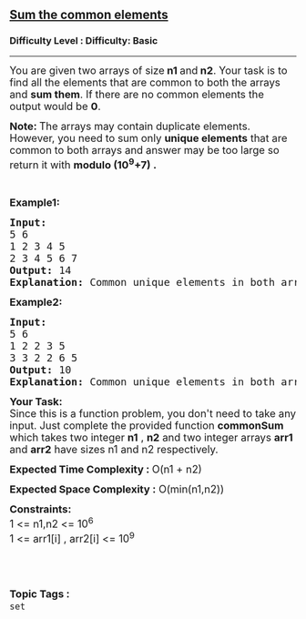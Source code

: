 <h2><a href="https://www.geeksforgeeks.org/problems/sum-the-common-elements/1?page=1&category=set&difficulty=Basic&sortBy=submissions">Sum the common elements</a></h2><h3>Difficulty Level : Difficulty: Basic</h3><hr><div class="problems_problem_content__Xm_eO"><div class="problemQuestion">
<p><span style="font-size: 18px;">You are given two arrays of size<strong> n1 </strong>and<strong> n2</strong>. Your task is to find all the elements that are common to both the arrays and <strong>sum them</strong>. If there are no common elements the output would be <strong>0</strong>.</span></p>
<p><strong><span style="font-size: 18px;">Note: </span></strong><span style="font-size: 18px;">The arrays may contain duplicate elements. However, you need to sum only <strong>unique elements</strong> that are common to both arrays and answer may be too large so return it with <strong>modulo (10<sup>9</sup>+7) .</strong></span></p>
<p>&nbsp;</p>
<p><span style="font-size: 18px;"><strong>Example1:</strong></span></p>
<pre><span style="font-size: 18px;"><strong>Input:</strong>
5 6
1 2 3 4 5
2 3 4 5 6 7
<strong>Output: </strong>14<br><strong>Explanation: </strong>Common unique elements in both arrays are 2, 3, 4 and 5 so answer will be 2+3+4+5 = 14<br></span></pre>
<p><strong><span style="font-size: 18px;">Example2:</span></strong></p>
<pre><span style="font-size: 18px;"><strong>Input:</strong>
5 6
1 2 2 3 5
3 3 2 2 6 5
<strong>Output: </strong>10<br><strong>Explanation: </strong>Common unique elements in both arrays are 2, 3 and 5 so answer will be 2+3+5 = 10</span></pre>
<p><span style="font-size: 18px;"><strong>Your Task:</strong><br>Since this is a function problem, you don't need to take any input. Just complete the provided function <strong>commonSum</strong> which takes two integer <strong>n1</strong> , <strong>n2</strong> and two integer arrays <strong>arr1</strong> and <strong>arr2</strong> have sizes n1 and n2 respectively.</span></p>
<p><span style="font-size: 18px;"><strong>Expected Time Complexity : </strong>O(n1 + n2)</span></p>
<p><span style="font-size: 18px;"><strong>Expected Space Complexity :</strong> O(min(n1,n2))</span></p>
<p><span style="font-size: 18px;"><strong>Constraints:</strong><br>1 &lt;= n1,n2 &lt;= 10<sup>6</sup><br>1 &lt;= arr1[i] , arr2[i] &lt;= 10<sup>9</sup></span></p>
<p>&nbsp;</p>
</div></div><br><p><span style=font-size:18px><strong>Topic Tags : </strong><br><code>set</code>&nbsp;